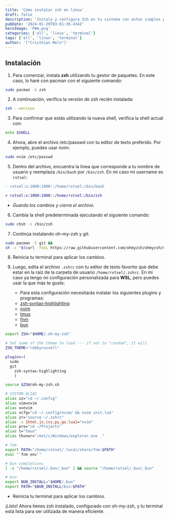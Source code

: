 ```yaml
---
title: 'Cómo instalar zsh en linux'
draft: false
description: 'Instala y configura Zsh en tu sistema con estos simples pasos. Optimiza tu terminal con oh-my-zsh para una experiencia de línea de comandos mejorada.'
pubDate: '2024-01-29T03:01:36.434Z'
heroImage: 'PWA.png'
categories: ['all', 'linux', 'terminal']
tags: ['all', 'linux', 'terminal']
author: '["Cristhian Melo"]'
---
```


## Instalación

1. Para comenzar, instala **zsh** utilizando tu gestor de paquetes. En este caso, lo haré con pacman con el siguiente comando:

```bash
sudo pacman -S zsh
```

2. A continuación, verifica la versión de zsh recién instalada:

```bash
zsh --version
```

3. Para confirmar que estás utilizando la nueva shell, verifica la shell actual con:

```bash
echo $SHELL
```

4. Ahora, abre el archivo /etc/passwd con tu editor de texto preferido. Por ejemplo, puedes usar nvim:

```bash
sudo nvim /etc/passwd
```

5. Dentro del archivo, encuentra la línea que corresponde a tu nombre de usuario y reemplaza `/bin/bash` por `/bin/zsh`. En mi caso mi username es `rxtsel`:

```diff title="/etc/passwd"
- rxtsel:x:1000:1000::/home/rxtsel:/bin/bash

+ rxtsel:x:1000:1000::/home/rxtsel:/bin/zsh
```

- _Guarda los cambios y cierra el archivo._

6. Cambia la shell predeterminada ejecutando el siguiente comando:

```bash
sudo chsh -s /bin/zsh
```

7. Continúa instalando oh-my-zsh y git:

```bash
sudo pacman -S git &&
sh -c "$(curl -fsSL https://raw.githubusercontent.com/ohmyzsh/ohmyzsh/master/tools/install.sh)"

```

8. Reinicia tu terminal para aplicar los cambios.

9. Luego, edita el archivo `.zshrc` con tu editor de texto favorito que debe estar en la raíz de la carpeta de usuario `/home/rxtsel/.zshrc`. En mi caso ya tengo mi configuración personalizada para **WSL**, pero puedes usar la que más te guste:

   - Para esta configuración necesitarás instalar los siguientes plugins y programas:

   * [zsh-syntax-highlighting](https://github.com/zsh-users/zsh-syntax-highlighting/blob/master/INSTALL.md)
   * [nvim](https://github.com/neovim/neovim)
   * [tmux](https://github.com/tmux/tmux)
   * [fnm](https://github.com/Schniz/fnm)
   * [bun](https://bun.sh/)

```zsh title=".zshrc"
export ZSH="$HOME/.oh-my-zsh"

# Set name of the theme to load --- if set to "random", it will
ZSH_THEME="robbyrussell"

plugins=(
  sudo
  git
	zsh-syntax-highlighting
	)

source $ZSH/oh-my-zsh.sh

# CUSTOM ALIAS
alias zz="cd ~/.config"
alias vim=nvim
alias v=nvim
alias vcfg="cd ~/.config/nvim/ && nvim init.lua"
alias zr="source ~/.zshrc"
alias -s {html,js,css,py,go,lua}="nvim"
alias pro="cd ~/Projects"
alias t="tmux"
alias thunar="/mnt/c/Windows/explorer.exe ."

# fnm
export PATH="/home/rxtsel/.local/share/fnm:$PATH"
eval "`fnm env`"

# bun completions
[ -s "/home/rxtsel/.bun/_bun" ] && source "/home/rxtsel/.bun/_bun"

# bun
export BUN_INSTALL="$HOME/.bun"
export PATH="$BUN_INSTALL/bin:$PATH"

```

- Reinicia tu terminal para aplicar los cambios.

¡Listo! Ahora tienes zsh instalado, configurado con oh-my-zsh, y tu terminal está lista para ser utilizada de manera eficiente.
